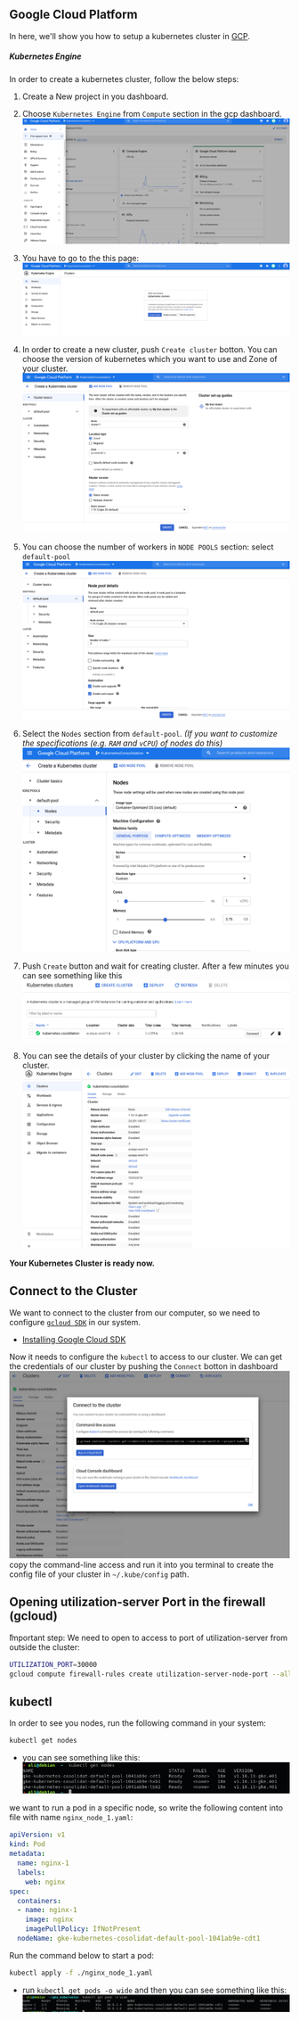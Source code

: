 Google Cloud Platform
---

In here, we'll show you how to setup a kubernetes cluster in [GCP](https://console.cloud.google.com/).

##### Kubernetes Engine
In order to create a kubernetes cluster, follow the below steps:

1. Create a New project in you dashboard.

2. Choose `Kubernetes Engine` from `Compute` section in the gcp dashboard.
![Google Cloud Platform Dashboard](../images/dashboard.png)

3. You have to go to the this page:
![Kubernete Engine](../images/kubernetes_engine_dashboard.png)

4. In order to create a new cluster, push `Create cluster` botton. You can choose the version of kubernetes which you want to use and Zone of your cluster.
![Create Kubernetes Cluster](../images/create_kubernetes_cluster.png)

5. You can choose the number of workers in `NODE POOLS` section:
select `default-pool` 
![Default Pool](../images/create_kubernetes_cluster_pools.png)

6. Select the `Nodes` section from `default-pool`.
_(If you want to customize the specifications (e.g. `RAM` and `vCPU`) of nodes do this)_  
![Node Specifications](../images/create_kubernetes_cluster_pools_node_machine.png)

7. Push `Create` button and wait for creating cluster. After a few minutes you can see something like this
![Cluster](../images/created_kubernetes_cluster.png)

8. You can see the details of your cluster by clicking the name of your cluster.
![Cluster Details](../images/kubernetes_cluster_information.png)

**Your Kubernetes Cluster is ready now.**

Connect to the Cluster
---
We want to connect to the cluster from our computer, so we need to configure [`gcloud SDK`](https://cloud.google.com/sdk/gcloud/) in our system.

- [Installing Google Cloud SDK](https://cloud.google.com/sdk/docs/install)

Now it needs to configure the `kubectl` to access to our cluster. We can get the credentials of our cluster by pushing the `Connect` botton in dashboard
![gcloud Connect](../images/gcloud_kubectl.png) 
copy the command-line access and run it into you terminal to create the config file of your cluster in `~/.kube/config` path.

Opening utilization-server Port in the firewall (gcloud)
---
ّImportant step: We need to open to access to port of utilization-server from outside the cluster:
```bash
UTILIZATION_PORT=30000
gcloud compute firewall-rules create utilization-server-node-port --allow tcp:${UTILIZATION_PORT}
```

kubectl
---

In order to see you nodes, run the following command in your system:
```bash
kubectl get nodes
```
- you can see something like this:
![kubectl get nodes](../images/get_nodes.png)

we want to run a pod in a specific node, so write the following content into file with name `nginx_node_1.yaml`:
```yaml
apiVersion: v1
kind: Pod
metadata:
  name: nginx-1
  labels:
    web: nginx
spec:
  containers:
  - name: nginx-1
    image: nginx
    imagePullPolicy: IfNotPresent
  nodeName: gke-kubernetes-cosolidat-default-pool-1041ab9e-cdt1
```

Run the command below to start a pod:
```bash
kubectl apply -f ./nginx_node_1.yaml
```

- run `kubectl get pods -o wide` and then you can see something like this:
![kubectl get pods](../images/get_pods_wide.png)
